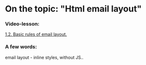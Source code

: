 # On the topic: "Html email layout"

### Video-lesson:

[1.2. Basic rules of email layout.](https://go.skillbox.ru/profession/profession-fullstack-js/weblayout-advanced/videolesson/844a1171-6dd9-4b03-a303-69f503395d2b)

### A few words:

email layout - inline styles, without JS..
